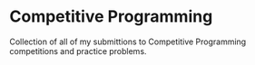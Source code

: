 # Competitive Programming

Collection of all of my submittions to Competitive Programming competitions and practice problems.
